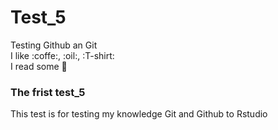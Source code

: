 # Test_5
Testing Github an Git  
I like :coffe:, :oil:, :T-shirt:  
I read some :book:

### The frist test_5
This test is for testing my knowledge
Git and Github to Rstudio
